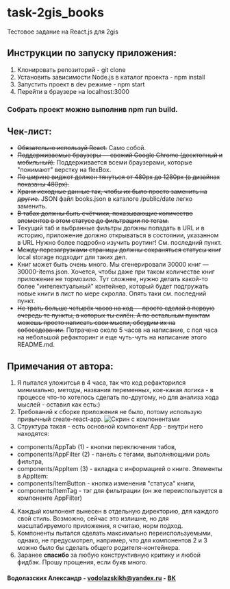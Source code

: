 # task-2gis_books
Тестовое задание на React.js для 2gis

## Инструкции по запуску приложения:
1. Клонировать репозиторий - git clone
2. Установить зависимости  Node.js в каталог проекта - npm install
3. Запустить проект в dev режиме - npm start
4. Перейти в браузере на localhost:3000
### Собрать проект можно выполнив npm run build.

## Чек-лист:
* ~~Обязательно используй React.~~
Само собой.
* ~~Поддерживаемые браузеры — свежий Google Chrome (десктопный и мобильный).~~
Поддерживается всеми браузерами, которые "понимают" верстку на flexBox.
* ~~По ширине виджет должен тянуться от 480px до 1280px (в дизайнах показаны 480px).~~
* ~~Храни исходные данные так, чтобы их было просто заменить на другие.~~
 JSON файл books.json в каталоге /public/date легко заменить.
* ~~В табах должны быть счётчики, показывающие количество элементов в этом статусе до фильтрации по тегам.~~
* Текущий таб и выбранные фильтры должны попадать в URL и в историю, приложение должно открываться в состоянии, указанном в URL
Нужно более подробно изучить роутинг! См. последний пункт.
* ~~Между перезагрузками страницы должны сохраняться статусы книг~~
local storage подходит для таких дел.
* Книг может быть очень много. Мы сгенерировали 30000 книг — 30000-items.json. Хочется, чтобы даже при таком количестве книг приложение не тормозило.
Тут сложнее, нужно делать какой-то более "интелектуальный" контейнер, который будет подгружать новые книги в лист по мере скролла. Опять таки см. последний пункт.
* ~~Не трать больше четырёх часов на код — просто сделай в первую очередь те пункты, в которых ты силён. А по остальным пунктам можешь просто написать свои мысли, обсудим их на собеседовании.~~
Потрачено около 5 часов на написание, с пол часа на небольшой рефакторинг и еще чуть-чуть на написание этого README.md.

## Примечания от автора:
1. Я пытался уложитсья в 4 часа, так что код рефакторился минимально, методы, названия переменных, кое-какая логика - в процессе что-то
хотелось сделать по-другому, но для анализа хода мыслей - оставил как есть:)
2. Требований к сборке приложения не было, потому использую привычный create-react-app.
![Cкрин с компонентами](https://github.com/vodolazskikh/task-2gis_books/raw/master/public/docs/components.png)
3. Структура такая - есть основной компонент App - внутри него находятся:
* components/AppTab (1) - кнопки переключения табов,
* components/AppFilter (2) -  панель с тегами, выполняющими роль фильтра,
* components/AppItem (3) - вкладка с информацией о книге.
Элементы в AppItem:
* components/ItemButton - кнопка изменения "статуса" книги,
* components/ItemTag - тэг для фильтрации (он же переиспользуется в компоненте AppFilter)
4. Каждый компонент вынесен в отдельную директорию, для каждого свой стиль. Возможно, сейчас это излишне, но для масштабируемого приложения,
я считаю, норм подход.
5. Компоненты пытался сделать максимально переиспользуемыми, однако, не предусмотрел, например, что для компонентов 2 и 3 можно было бы
сделать общего родителя-контейнера.
6. Заранее **спасибо** за любую конструктивную критику и любой фидбэк. Прошу прощения, если букв много.
####  Водолазских Александр - vodolazskikh@yandex.ru - [ВК](http://vk.com/vodolazskikh_alexander)